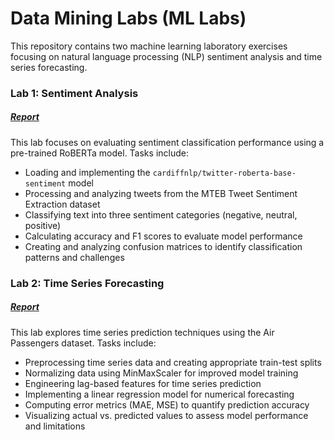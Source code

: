 # Data Mining Labs (ML Labs)

This repository contains two machine learning laboratory exercises focusing on natural language processing (NLP) sentiment analysis and time series forecasting.

### Lab 1: Sentiment Analysis

##### [Report](lab1/README.md)

This lab focuses on evaluating sentiment classification performance using a pre-trained RoBERTa model. Tasks include:
- Loading and implementing the `cardiffnlp/twitter-roberta-base-sentiment` model
- Processing and analyzing tweets from the MTEB Tweet Sentiment Extraction dataset
- Classifying text into three sentiment categories (negative, neutral, positive)
- Calculating accuracy and F1 scores to evaluate model performance
- Creating and analyzing confusion matrices to identify classification patterns and challenges

### Lab 2: Time Series Forecasting

##### [Report](lab2/README.md)

This lab explores time series prediction techniques using the Air Passengers dataset. Tasks include:
- Preprocessing time series data and creating appropriate train-test splits
- Normalizing data using MinMaxScaler for improved model training
- Engineering lag-based features for time series prediction
- Implementing a linear regression model for numerical forecasting
- Computing error metrics (MAE, MSE) to quantify prediction accuracy
- Visualizing actual vs. predicted values to assess model performance and limitations
